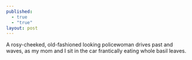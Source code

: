 ```yaml
---
published: 
  - true
  - "true"
layout: post
---
```


A rosy-cheeked, old-fashioned looking policewoman drives past and waves, as my mom and I sit in the car frantically eating whole basil leaves.
